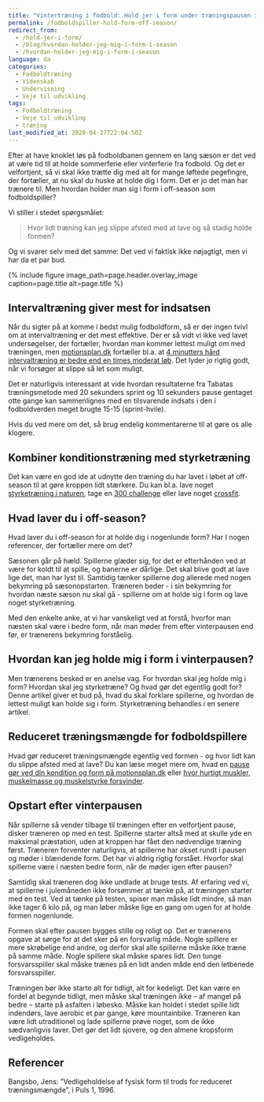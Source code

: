 ```yaml
---
title: "Vintertræning i fodbold: Hold jer i form under træningspausen i off-season?"
permalink: /fodboldspiller-hold-form-off-season/
redirect_from:
  - /hold-jer-i-form/
  - /blog/hvordan-holder-jeg-mig-i-form-i-season
  - /hvordan-holder-jeg-mig-i-form-i-season
language: da
categories:
  - Fodboldtræning
  - Videnskab
  - Undervisning
  - Veje til udvikling
tags:
  - Fodboldtræning
  - Veje til udvikling
  - træning
last_modified_at: 2020-04-27T22:04:50Z
---
```


Efter at have knoklet løs på fodboldbanen gennem en lang sæson er det ved at være tid til at holde sommerferie eller vinterferie fra fodbold. Og det er velfortjent, så vi skal ikke trætte dig med alt for mange løftede pegefingre, der fortæller, at nu skal du huske at holde dig i form. Det er jo det man har trænere til. Men hvordan holder man sig i form i off-season som fodboldspiller?

Vi stiller i stedet spørgsmålet:

> Hvor lidt træning kan jeg slippe afsted med at lave og så stadig holde formen?

Og vi svarer selv med det samme: Det ved vi faktisk ikke nøjagtigt, men vi har da et par bud.

{% include figure image_path=page.header.overlay_image caption=page.title alt=page.title %}

## Intervaltræning giver mest for indsatsen

Når du sigter på at komme i bedst mulig fodboldform, så er der ingen tvivl om at intervaltræning er det mest effektive. Der er så vidt vi ikke ved lavet undersøgelser, der fortæller, hvordan man kommer lettest muligt om med træningen, men [motionsplan.dk](http://www.motionsplan.dk) fortæller bl.a. at [4 minutters hård intervaltræning er bedre end en times moderat løb](http://www.motionsplan.dk/artikel/4-minutters-haard-intervaltraening-bedre-end-en-times-moderat-loeb). Det lyder jo rigtig godt, når vi forsøger at slippe så let som muligt.

Det er naturligvis interessant at vide hvordan resultaterne fra Tabatas træningsmetode med 20 sekunders sprint og 10 sekunders pause gentaget otte gange kan sammenlignes med en tilsvarende indsats i den i fodboldverden meget brugte 15-15 (sprint-hvile).

Hvis du ved mere om det, så brug endelig kommentarerne til at gøre os alle klogere.

## Kombiner konditionstræning med styrketræning

Det kan være en god ide at udnytte den træning du har lavet i løbet af off-season til at gøre kroppen lidt stærkere. Du kan bl.a. lave noget [styrketræning i naturen](http://www.motionsplan.dk/artikel/dogmefitness), tage en [300 challenge](http://www.motionsplan.dk/artikel/crossfit) eller lave noget [crossfit](http://www.motionsplan.dk/artikel/crossfit).

## Hvad laver du i off-season?

Hvad laver du i off-season for at holde dig i nogenlunde form? Har I nogen referencer, der fortæller mere om det?

Sæsonen går på hæld. Spillerne glæder sig, for det er efterhånden ved at være for koldt til at spille, og banerne er dårlige. Det skal blive godt at lave lige det, man har lyst til. Samtidig tænker spillerne dog allerede med nogen bekymring på sæsonopstarten. Træneren beder - i sin bekymring for hvordan næste sæson nu skal gå - spillerne om at holde sig i form og lave noget styrketræning. 

Med den enkelte anke, at vi har vanskeligt ved at forstå, hvorfor man næsten skal være i bedre form, når man møder frem efter vinterpausen end før, er trænerens bekymring forståelig.

## Hvordan kan jeg holde mig i form i vinterpausen?

Men trænerens besked er en anelse vag. For hvordan skal jeg holde mig i form? Hvordan skal jeg styrketræne? Og hvad gør det egentlig godt for? Denne artikel giver et bud på, hvad du skal forklare spillerne, og hvordan de lettest muligt kan holde sig i form. Styrketræning behandles i en senere artikel. 

## Reduceret træningsmængde for fodboldspillere

Hvad gør reduceret træningsmængde egentlig ved formen - og hvor lidt kan du slippe afsted med at lave? Du kan læse meget mere om, hvad en [pause gør ved din kondition og form på motionsplan.dk](https://www.motionsplan.dk/hvor-hurtigt-mister-form-kondition/) eller [hvor hurtigt muskler, muskelmasse og muskelstyrke forsvinder](https://www.motionsplan.dk/atrofi-muskelmasse-muskelstyrke/).

## Opstart efter vinterpausen

Når spillerne så vender tilbage til træningen efter en velfortjent pause, disker træneren op med en test. Spillerne starter altså med at skulle yde en maksimal præstation, uden at kroppen har fået den nødvendige træning først. Træneren forventer naturligvis, at spillerne har okset rundt i pausen og møder i blændende form. Det har vi aldrig rigtig forstået. Hvorfor skal spillerne være i næsten bedre form, når de møder igen efter pausen?

Samtidig skal træneren dog ikke undlade at bruge tests. Af erfaring ved vi, at spillerne i julemåneden ikke forsømmer at tænke på, at træningen starter med en test. Ved at tænke på testen, spiser man måske lidt mindre, så man ikke tager 6 kilo på, og man løber måske lige en gang om ugen for at holde formen nogenlunde. 

Formen skal efter pausen bygges stille og roligt op. Det er trænerens opgave at sørge for at det sker på en forsvarlig måde. Nogle spillere er mere skrøbelige end andre, og derfor skal alle spillerne måske ikke træne på samme måde. Nogle spillere skal måske spares lidt. Den tunge forsvarsspiller skal måske trænes på en lidt anden måde end den letbenede forsvarsspiller. 

Træningen bør ikke starte alt for tidligt, alt for kedeligt. Det kan være en fordel at begynde tidligt, men måske skal træningen ikke – af mangel på bedre – starte på asfalten i løbesko. Måske kan holdet i stedet spille lidt indendørs, lave aerobic et par gange, køre mountainbike. Træneren kan være lidt utraditionel og lade spillerne prøve noget, som de ikke sædvanligvis laver. Det gør det lidt sjovere, og den almene kropsform vedligeholdes.

## Referencer

Bangsbo, Jens: ”Vedligeholdelse af fysisk form til trods for reduceret træningsmængde”, i Puls 1, 1996.

